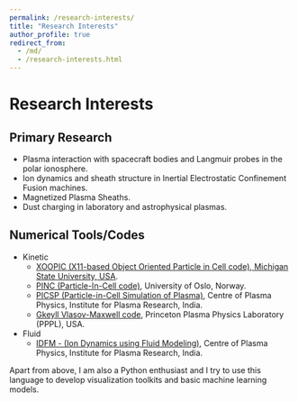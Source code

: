 ```yaml
---
permalink: /research-interests/
title: "Research Interests"
author_profile: true
redirect_from: 
  - /md/
  - /research-interests.html
---
```

# Research Interests

## Primary Research
* Plasma interaction with spacecraft bodies and Langmuir probes in the polar ionosphere.
* Ion dynamics and sheath structure in Inertial Electrostatic Confinement Fusion machines.
* Magnetized Plasma Sheaths.  
* Dust charging in laboratory and astrophysical plasmas.
## Numerical Tools/Codes
- Kinetic
  - [XOOPIC (X11-based Object Oriented Particle in Cell code), Michigan State University, USA](https://ptsg.egr.msu.edu/).
  - [PINC (Particle-In-Cell code)](https://github.com/pincproject/PINC), University of Oslo, Norway.
  - [PICSP (Particle-in-Cell Simulation of Plasma)](https://github.com/sayanadhikari/picsp), Centre of Plasma Physics, Institute for Plasma Research, India.
  - [Gkeyll Vlasov-Maxwell code](https://gkeyll.readthedocs.io/en/latest/index.html), Princeton Plasma Physics Laboratory (PPPL), USA.
- Fluid
  - [IDFM - (Ion Dynamics using Fluid Modeling)](https://github.com/sayanadhikari/ion-dynamics-mag), Centre of Plasma Physics, Institute for Plasma Research, India.

Apart from above, I am also a Python enthusiast and I try to use this language to develop visualization toolkits and basic machine learning models.
